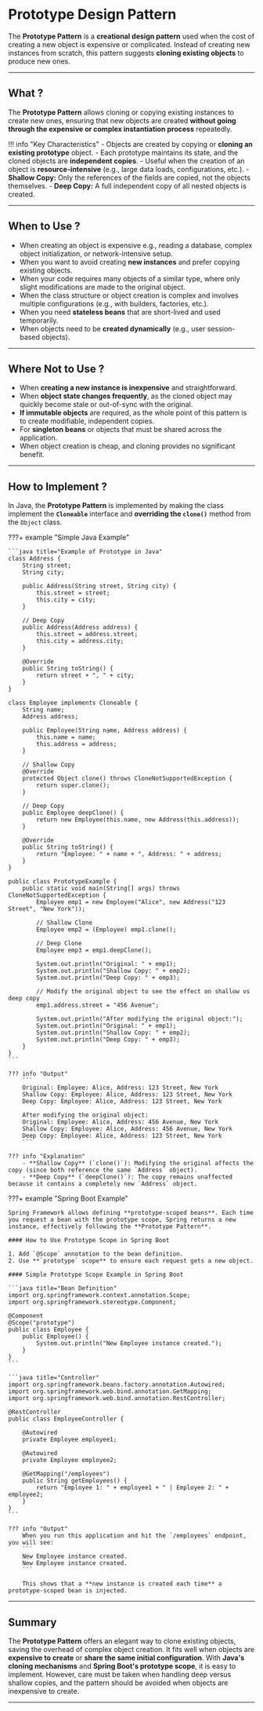 # **Prototype Design Pattern**

The **Prototype Pattern** is a **creational design pattern** used when the cost of creating a new object is expensive or complicated. Instead of creating new instances from scratch, this pattern suggests **cloning existing objects** to produce new ones.

---

## **What ?**

The **Prototype Pattern** allows cloning or copying existing instances to create new ones, ensuring that new objects are created **without going through the expensive or complex instantiation process** repeatedly.

!!! info "Key Characteristics"
    - Objects are created by copying or **cloning an existing prototype** object.
    - Each prototype maintains its state, and the cloned objects are **independent copies**.
    - Useful when the creation of an object is **resource-intensive** (e.g., large data loads, configurations, etc.).
    - **Shallow Copy:** Only the references of the fields are copied, not the objects themselves.
    - **Deep Copy:** A full independent copy of all nested objects is created.

---

## **When to Use ?**

- When creating an object is expensive e.g., reading a database, complex object initialization, or network-intensive setup.
- When you want to avoid creating **new instances** and prefer copying existing objects.
- When your code requires many objects of a similar type, where only slight modifications are made to the original object.
- When the class structure or object creation is complex and involves multiple configurations (e.g., with builders, factories, etc.).
- When you need **stateless beans** that are short-lived and used temporarily.
- When objects need to be **created dynamically** (e.g., user session-based objects).

---

## **Where Not to Use ?**

- When **creating a new instance is inexpensive** and straightforward.
- When **object state changes frequently**, as the cloned object may quickly become stale or out-of-sync with the original.
- **If immutable objects** are required, as the whole point of this pattern is to create modifiable, independent copies.
- For **singleton beans** or objects that must be shared across the application.
- When object creation is cheap, and cloning provides no significant benefit.

---

## **How to Implement ?**

In Java, the **Prototype Pattern** is implemented by making the class implement the **`Cloneable`** interface and **overriding the `clone()`** method from the `Object` class.

???+ example "Simple Java Example"

    ```java title="Example of Prototype in Java"
    class Address {
        String street;
        String city;

        public Address(String street, String city) {
            this.street = street;
            this.city = city;
        }

        // Deep Copy
        public Address(Address address) {
            this.street = address.street;
            this.city = address.city;
        }

        @Override
        public String toString() {
            return street + ", " + city;
        }
    }

    class Employee implements Cloneable {
        String name;
        Address address;

        public Employee(String name, Address address) {
            this.name = name;
            this.address = address;
        }

        // Shallow Copy
        @Override
        protected Object clone() throws CloneNotSupportedException {
            return super.clone();
        }

        // Deep Copy
        public Employee deepClone() {
            return new Employee(this.name, new Address(this.address));
        }

        @Override
        public String toString() {
            return "Employee: " + name + ", Address: " + address;
        }
    }

    public class PrototypeExample {
        public static void main(String[] args) throws CloneNotSupportedException {
            Employee emp1 = new Employee("Alice", new Address("123 Street", "New York"));
            
            // Shallow Clone
            Employee emp2 = (Employee) emp1.clone();
            
            // Deep Clone
            Employee emp3 = emp1.deepClone();

            System.out.println("Original: " + emp1);
            System.out.println("Shallow Copy: " + emp2);
            System.out.println("Deep Copy: " + emp3);

            // Modify the original object to see the effect on shallow vs deep copy
            emp1.address.street = "456 Avenue";
            
            System.out.println("After modifying the original object:");
            System.out.println("Original: " + emp1);
            System.out.println("Shallow Copy: " + emp2);
            System.out.println("Deep Copy: " + emp3);
        }
    }
    ```

    ??? info "Output"
        ```
        Original: Employee: Alice, Address: 123 Street, New York
        Shallow Copy: Employee: Alice, Address: 123 Street, New York
        Deep Copy: Employee: Alice, Address: 123 Street, New York

        After modifying the original object:
        Original: Employee: Alice, Address: 456 Avenue, New York
        Shallow Copy: Employee: Alice, Address: 456 Avenue, New York
        Deep Copy: Employee: Alice, Address: 123 Street, New York
        ```

    ??? info "Explanation"
        - **Shallow Copy** (`clone()`): Modifying the original affects the copy (since both reference the same `Address` object).
        - **Deep Copy** (`deepClone()`): The copy remains unaffected because it contains a completely new `Address` object.


???+ example "Spring Boot Example"

    Spring Framework allows defining **prototype-scoped beans**. Each time you request a bean with the prototype scope, Spring returns a new instance, effectively following the **Prototype Pattern**.

    #### How to Use Prototype Scope in Spring Boot

    1. Add `@Scope` annotation to the bean definition.
    2. Use **`prototype` scope** to ensure each request gets a new object.

    #### Simple Prototype Scope Example in Spring Boot

    ```java title="Bean Definition"
    import org.springframework.context.annotation.Scope;
    import org.springframework.stereotype.Component;

    @Component
    @Scope("prototype")
    public class Employee {
        public Employee() {
            System.out.println("New Employee instance created.");
        }
    }
    ```

    ```java title="Controller"
    import org.springframework.beans.factory.annotation.Autowired;
    import org.springframework.web.bind.annotation.GetMapping;
    import org.springframework.web.bind.annotation.RestController;

    @RestController
    public class EmployeeController {

        @Autowired
        private Employee employee1;

        @Autowired
        private Employee employee2;

        @GetMapping("/employees")
        public String getEmployees() {
            return "Employee 1: " + employee1 + " | Employee 2: " + employee2;
        }
    }
    ```

    ??? info "Output"
        When you run this application and hit the `/employees` endpoint, you will see:
        ```
        New Employee instance created.
        New Employee instance created.
        ```

        This shows that a **new instance is created each time** a prototype-scoped bean is injected.

---

## **Summary**

The **Prototype Pattern** offers an elegant way to clone existing objects, saving the overhead of complex object creation. It fits well when objects are **expensive to create** or **share the same initial configuration**. With **Java's cloning mechanisms** and **Spring Boot's prototype scope**, it is easy to implement. However, care must be taken when handling deep versus shallow copies, and the pattern should be avoided when objects are inexpensive to create.

---